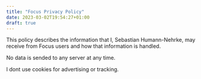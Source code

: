 ```yaml
---
title: "Focus Privacy Policy"
date: 2023-03-02T19:54:27+01:00
draft: true
---
```


This policy describes the information that I, Sebastian Humann-Nehrke, may receive from Focus users and how that information is handled.

No data is sended to any server at any time.

I dont use cookies for advertising or tracking.

